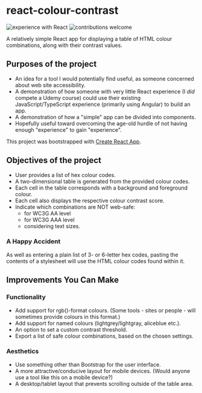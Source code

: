 # react-colour-contrast

![experience with React](https://img.shields.io/badge/experience-react-blue.svg?style=flat)
![contributions welcome](https://img.shields.io/badge/contributions-welcome-brightgreen.svg?style=flat)

A relatively simple React app for displaying a table of HTML colour combinations, along with their contrast values.

## Purposes of the project

- An idea for a tool I would potentially find useful, as someone concerned about web site accessibility.
- A demonstration of how someone with very little React experience (I *did* compete a Udemy course) could use their existing JavaScript/TypeScript experience (primarily using Angular) to build an app.
- A demonstration of how a "simple" app can be divided into components.
- Hopefully useful toward overcoming the age-old hurdle of not having enough "experience" to gain "experience".

This project was bootstrapped with [Create React App](https://github.com/facebook/create-react-app).

## Objectives of the project

- User provides a list of hex colour codes.
- A two-dimensional table is generated from the provided colour codes.
- Each cell in the table corresponds with a background and foreground colour.
- Each cell also displays the respective colour contrast score.
- Indicate which combinations are NOT web-safe:
	- for WC3G AA level
	- for WC3G AAA level
	- considering text sizes.

### A Happy Accident
As well as entering a plain list of 3- or 6-letter hex codes, pasting the contents of a stylesheet will use the HTML colour codes found within it.

## Improvements You Can Make

### Functionality
- Add support for rgb()-format colours. (Some tools - sites or people - will sometimes provide colours in this format.)
- Add support for named colours (lightgrey/lightgray, aliceblue etc.).
- An option to set a custom contrast threshold.
- Export a list of safe colour combinations, based on the chosen settings.

### Aesthetics
- Use something other than Bootstrap for the user interface.
- A more attractive/conducive layout for mobile devices. (Would anyone use a tool like this on a mobile device?)
- A desktop/tablet layout that prevents scrolling outside of the table area.